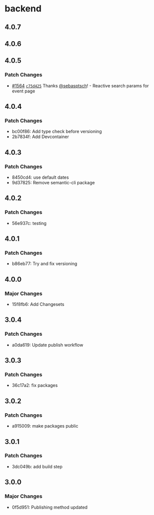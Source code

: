 # backend

## 4.0.7

## 4.0.6

## 4.0.5

### Patch Changes

- [#1564](https://github.com/Team3132/AttendanceSystem/pull/1564) [`c75d425`](https://github.com/Team3132/AttendanceSystem/commit/c75d4253f4e1fa46f4d050cbb8a5f847fd0d15f2) Thanks [@sebasptsch](https://github.com/sebasptsch)! - Reactive search params for event page

## 4.0.4

### Patch Changes

- bc00f86: Add type check before versioning
- 2b7834f: Add Devcontainer

## 4.0.3

### Patch Changes

- 8450cd4: use default dates
- 9d37825: Remove semantic-cli package

## 4.0.2

### Patch Changes

- 56e937c: testing

## 4.0.1

### Patch Changes

- b86eb77: Try and fix versioning

## 4.0.0

### Major Changes

- 15f8fb6: Add Changesets

## 3.0.4

### Patch Changes

- a0da619: Update publish workflow

## 3.0.3

### Patch Changes

- 36c17a2: fix packages

## 3.0.2

### Patch Changes

- a915009: make packages public

## 3.0.1

### Patch Changes

- 3dc049b: add build step

## 3.0.0

### Major Changes

- 0f5d951: Publishing method updated
